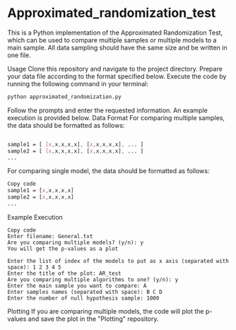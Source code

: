# Approximated_randomization_test

This is a Python implementation of the Approximated Randomization Test, which can be used to compare multiple samples or multiple models to a main sample. All data sampling should have the same size and be written in one file.

Usage
Clone this repository and navigate to the project directory.
Prepare your data file according to the format specified below.
Execute the code by running the following command in your terminal:
```bash
python approximated_randomization.py
```
Follow the prompts and enter the requested information. An example execution is provided below.
Data Format
For comparing multiple samples, the data should be formatted as follows:

```css

sample1 = [ [x,x,x,x,x], [x,x,x,x,x], ... ]
sample2 = [ [x,x,x,x,x], [x,x,x,x,x], ... ]
...
```
For comparing single model, the data should be formatted as follows:

```css
Copy code
sample1 = [x,x,x,x,x]
sample2 = [x,x,x,x,x]
...
```
Example Execution
```vbnet
Copy code
Enter filename: General.txt
Are you comparing multiple models? (y/n): y
You will get the p-values as a plot

Enter the list of index of the models to put as x axis (separated with space): 1 2 3 4 5
Enter the title of the plot: AR_test
Are you comparing multiple algorithms to one? (y/n): y
Enter the main sample you want to compare: A
Enter samples names (separated with space): B C D
Enter the number of null hypothesis sample: 1000
```
Plotting
If you are comparing multiple models, the code will plot the p-values and save the plot in the "Plotting" repository.
